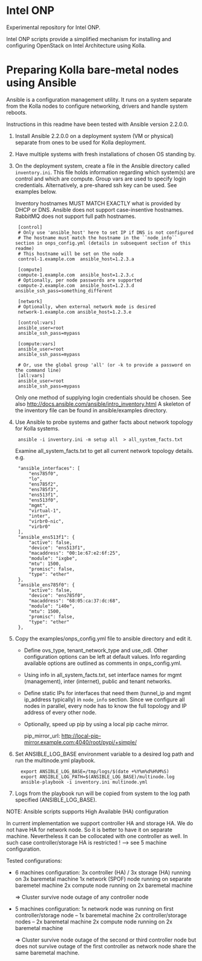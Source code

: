 
Intel ONP
============================================

Experimental repository for Intel ONP.

Intel ONP scripts provide a simplified mechanism for installing and configuring OpenStack on Intel Architecture using Kolla.

Preparing Kolla bare-metal nodes using Ansible
============================================

Ansible is a configuration management utility.  It runs on a system separate from the Kolla nodes to configure networking, drivers and handle system reboots.

Instructions in this readme have been tested with Ansible version 2.2.0.0.

1. Install Ansible 2.2.0.0 on a deployment system (VM or physical) separate from ones to be used for Kolla deployment.

2. Have multiple systems with fresh installations of chosen OS standing by.

3. On the deployment system, create a file in the Ansible directory called ``inventory.ini``.  This file holds information regarding which system(s) are control and which are compute.
   Group vars are used to specify login credentials.  Alternatively, a pre-shared ssh key can be used.  See examples below.

    Inventory hostnames MUST MATCH EXACTLY what is provided by DHCP or DNS.  Ansible does not support case-insentive hostnames.  RabbitMQ does not support full path hostnames.

        [control]
        # Only use 'ansible_host' here to set IP if DNS is not configured
        # The hostname must match the hostname in the ``node_info`` section in onps_config.yml (details in subsequent section of this readme)
        # This hostname will be set on the node
        control-1.example.com  ansible_host=1.2.3.a

        [compute]
        compute-1.example.com  ansible_host=1.2.3.c
        # Optionally, per node passwords are supported
        compute-2.example.com  ansible_host=1.2.3.d ansible_ssh_pass=something_different

        [network]
        # Optionally, when external network mode is desired
        network-1.example.com ansible_host=1.2.3.e

        [control:vars]
        ansible_user=root
        ansible_ssh_pass=mypass

        [compute:vars]
        ansible_user=root
        ansible_ssh_pass=mypass

        # Or, use the global group 'all' (or -k to provide a password on the command line)
        [all:vars]
        ansible_user=root
        ansible_ssh_pass=mypass

    Only one method of supplying login credentials should be chosen.
    See also http://docs.ansible.com/ansible/intro_inventory.html
    A skeleton of the inventory file can be found in ansible/examples directory.

4. Use Ansible to probe systems and gather facts about network topology for Kolla systems.

        ansible -i inventory.ini -m setup all  > all_system_facts.txt

    Examine all_system_facts.txt to get all current network topology details.
    e.g.


        "ansible_interfaces": [
            "ens785f0",
            "lo",
            "ens785f2",
            "ens785f3",
            "ens513f1",
            "ens513f0",
            "mgmt",
            "virtual-1",
            "inter",
            "virbr0-nic",
            "virbr0"
        ],
        "ansible_ens513f1": {
            "active": false,
            "device": "ens513f1",
            "macaddress": "00:1e:67:e2:6f:25",
            "module": "ixgbe",
            "mtu": 1500,
            "promisc": false,
            "type": "ether"
        },
        "ansible_ens785f0": {
            "active": false,
            "device": "ens785f0",
            "macaddress": "68:05:ca:37:dc:68",
            "module": "i40e",
            "mtu": 1500,
            "promisc": false,
            "type": "ether"
        },

5. Copy the examples/onps_config.yml file to ansible directory and edit it.
    - Define ovs_type, tenant_network_type and use_odl.  Other configuration options can be left at default values.
      Info regarding available options are outlined as comments in onps_config.yml.
    - Using info in all_system_facts.txt, set interface names for mgmt (management), inter (internet), public and tenant networks.
    - Define static IPs for interfaces that need them (tunnel_ip and mgmt ip_address typically) in ``node_info`` section.
      Since we configure all nodes in parallel, every node has to know the full topology and IP address of every other node.
    - Optionally, speed up pip by using a local pip cache mirror.

        pip_mirror_url: http://local-pip-mirror.example.com:4040/root/pypi/+simple/


6. Set ANSIBLE_LOG_BASE environment variable to a desired log path and run the multinode.yml playbook.

         export ANSIBLE_LOG_BASE=/tmp/logs/$(date +%Y%m%d%H%M%S)
         export ANSIBLE_LOG_PATH=$(ANSIBLE_LOG_BASE)/multinode.log
         ansible-playbook -i inventory.ini multinode.yml


7. Logs from the playbook run will be copied from system to the log path specified (ANSIBLE_LOG_BASE).


NOTE: Ansible scripts supports High Available (HA) configuration

In current implementation we support controller HA and storage HA. We do not have HA for network node.
So it is better to have it on separate machine.
Nevertheless it can be collocated with one controller as well. In such case controller/storage HA is restricted !
–> see 5 machine configuration.

Tested configurations:
- 6 machines configuration:
3x controller (HA) / 3x storage (HA) running on 3x baremetal machine
1x network (SPOF) node running on separate baremetel machine
2x compute node running on 2x baremetal machine

  => Cluster survive node outage of any controller node

- 5 machines configuration:
1x network node was running on first controller/storage node – 1x baremetal machine
2x controller/storage nodes – 2x baremetal machine
2x compute node running on 2x baremetal machine

  => Cluster survive node outage of the second or third controller node but does not survive outage of
     the first controller as network node share the same baremetal machine.

